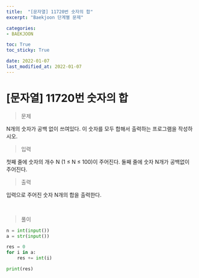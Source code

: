 ```yaml
---
title:  "[문자열] 11720번 숫자의 합"
excerpt: "Baekjoon 단계별 문제"

categories:
- BAEKJOON

toc: True
toc_sticky: True

date: 2022-01-07
last_modified_at: 2022-01-07
---
```


# [문자열] 11720번 숫자의 합

> 문제

N개의 숫자가 공백 없이 쓰여있다. 이 숫자를 모두 합해서 출력하는 프로그램을 작성하시오.

> 입력

첫째 줄에 숫자의 개수 N (1 ≤ N ≤ 100)이 주어진다. 둘째 줄에 숫자 N개가 공백없이 주어진다.

> 출력

입력으로 주어진 숫자 N개의 합을 출력한다.

<br>

> 풀이

```python
n = int(input())
a = str(input())

res = 0
for i in a:
    res += int(i)

print(res)
```

